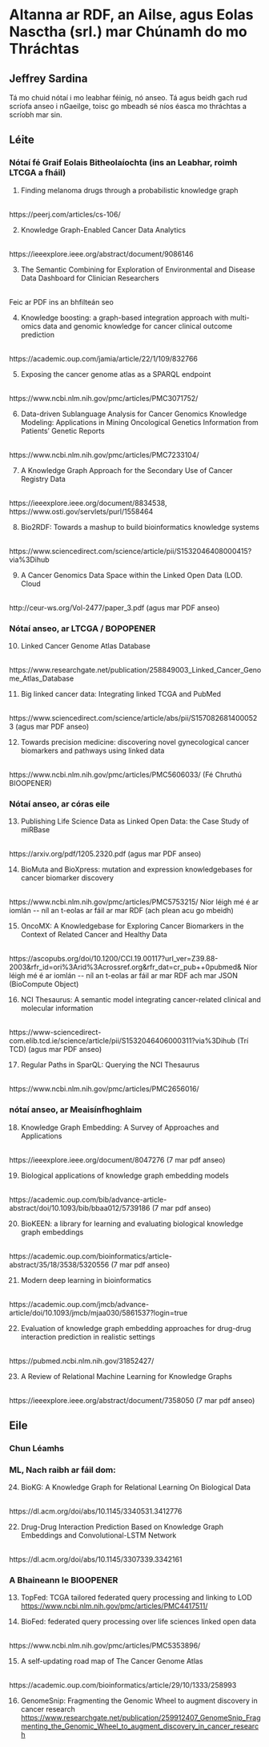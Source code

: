 # Altanna ar RDF, an Ailse, agus Eolas Nasctha (srl.) mar Chúnamh do mo Thráchtas

## Jeffrey Sardina

Tá mo chuid nótaí i mo leabhar féinig, nó anseo. Tá agus beidh gach rud scríofa anseo i nGaeilge, toisc go mbeadh sé níos éasca mo thráchtas a scríobh mar sin.


## Léite

### Nótaí fé Graif Eolais Bitheolaíochta (ins an Leabhar, roimh LTCGA a fháil)
1. Finding melanoma drugs through a probabilistic knowledge graph
<br>
https://peerj.com/articles/cs-106/

2. Knowledge Graph-Enabled Cancer Data Analytics
<br>
https://ieeexplore.ieee.org/abstract/document/9086146

3. The Semantic Combining for Exploration of Environmental and Disease Data Dashboard for Clinician Researchers
<br>
Feic ar PDF ins an bhfilteán seo

4. Knowledge boosting: a graph-based integration approach with multi-omics data and genomic knowledge for cancer clinical outcome prediction
<br>
https://academic.oup.com/jamia/article/22/1/109/832766

5. Exposing the cancer genome atlas as a SPARQL endpoint
<br>
https://www.ncbi.nlm.nih.gov/pmc/articles/PMC3071752/

6. Data-driven Sublanguage Analysis for Cancer Genomics Knowledge Modeling: Applications in Mining Oncological Genetics Information from Patients’ Genetic Reports
<br>
https://www.ncbi.nlm.nih.gov/pmc/articles/PMC7233104/

7. A Knowledge Graph Approach for the Secondary Use of Cancer Registry Data
<br>
https://ieeexplore.ieee.org/document/8834538, https://www.osti.gov/servlets/purl/1558464

8. Bio2RDF: Towards a mashup to build bioinformatics knowledge systems
<br>
https://www.sciencedirect.com/science/article/pii/S1532046408000415?via%3Dihub

9. A Cancer Genomics Data Space within the Linked Open Data (LOD. Cloud
<br>
http://ceur-ws.org/Vol-2477/paper_3.pdf (agus mar PDF anseo)


### Nótaí anseo, ar LTCGA / BOPOPENER
10. Linked Cancer Genome Atlas Database
<br>
https://www.researchgate.net/publication/258849003_Linked_Cancer_Genome_Atlas_Database

11. Big linked cancer data: Integrating linked TCGA and PubMed
<br>
https://www.sciencedirect.com/science/article/abs/pii/S1570826814000523 (agus mar PDF anseo)

12. Towards precision medicine: discovering novel gynecological cancer biomarkers and pathways using linked data
<br>
https://www.ncbi.nlm.nih.gov/pmc/articles/PMC5606033/ (Fé Chruthú BIOOPENER)


### Nótaí anseo, ar córas eile
13. Publishing Life Science Data as Linked Open Data: the Case Study of miRBase
<br>
https://arxiv.org/pdf/1205.2320.pdf (agus mar PDF anseo)

14. BioMuta and BioXpress: mutation and expression knowledgebases for cancer biomarker discovery
<br>
https://www.ncbi.nlm.nih.gov/pmc/articles/PMC5753215/
Níor léigh mé é ar iomlán -- níl an t-eolas ar fáil ar mar RDF (ach plean acu go mbeidh)

15. OncoMX: A Knowledgebase for Exploring Cancer Biomarkers in the Context of Related Cancer and Healthy Data
<br>
https://ascopubs.org/doi/10.1200/CCI.19.00117?url_ver=Z39.88-2003&rfr_id=ori%3Arid%3Acrossref.org&rfr_dat=cr_pub++0pubmed&
Níor léigh mé é ar iomlán -- níl an t-eolas ar fáil ar mar RDF ach mar JSON (BioCompute Object)

16. NCI Thesaurus: A semantic model integrating cancer-related clinical and molecular information
<br>
https://www-sciencedirect-com.elib.tcd.ie/science/article/pii/S1532046406000311?via%3Dihub (Trí TCD) (agus mar PDF anseo)

17. Regular Paths in SparQL: Querying the NCI Thesaurus
<br>
https://www.ncbi.nlm.nih.gov/pmc/articles/PMC2656016/


### nótaí anseo, ar Meaisínfhoghlaim
18. Knowledge Graph Embedding: A Survey of Approaches and Applications
<br>
https://ieeexplore.ieee.org/document/8047276 (7 mar pdf anseo)

19. Biological applications of knowledge graph embedding models
<br>
https://academic.oup.com/bib/advance-article-abstract/doi/10.1093/bib/bbaa012/5739186 (7 mar pdf anseo)

20. BioKEEN: a library for learning and evaluating biological knowledge graph embeddings
<br>
https://academic.oup.com/bioinformatics/article-abstract/35/18/3538/5320556 (7 mar pdf anseo)

21. Modern deep learning in bioinformatics
<br>
https://academic.oup.com/jmcb/advance-article/doi/10.1093/jmcb/mjaa030/5861537?login=true

22. Evaluation of knowledge graph embedding approaches for drug-drug interaction prediction in realistic settings 
<br>
https://pubmed.ncbi.nlm.nih.gov/31852427/

23. A Review of Relational Machine Learning for Knowledge Graphs
<br>
https://ieeexplore.ieee.org/abstract/document/7358050 (7 mar pdf anseo)


## Eile
### Chun Léamhs

### ML, Nach raibh ar fáil dom:
24. BioKG: A Knowledge Graph for Relational Learning On Biological Data
<br>
https://dl.acm.org/doi/abs/10.1145/3340531.3412776

22. Drug-Drug Interaction Prediction Based on Knowledge Graph Embeddings and Convolutional-LSTM Network
<br>
https://dl.acm.org/doi/abs/10.1145/3307339.3342161


### A Bhaineann le BIOOPENER
13. TopFed: TCGA tailored federated query processing and linking to LOD
https://www.ncbi.nlm.nih.gov/pmc/articles/PMC4417511/

14. BioFed: federated query processing over life sciences linked open data
<br>
https://www.ncbi.nlm.nih.gov/pmc/articles/PMC5353896/

15. A self-updating road map of The Cancer Genome Atlas
<br>
https://academic.oup.com/bioinformatics/article/29/10/1333/258993

16. GenomeSnip: Fragmenting the Genomic Wheel to augment discovery in cancer research
https://www.researchgate.net/publication/259912407_GenomeSnip_Fragmenting_the_Genomic_Wheel_to_augment_discovery_in_cancer_research
